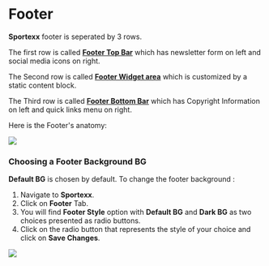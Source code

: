# Footer

**Sportexx** footer is seperated by 3 rows.

The first row is called [**Footer Top Bar**](configuring_footer_top_bar.md) which has newsletter form on left and social media icons on right.

The Second row is called [**Footer Widget area**](populating_footer_widget_area.md) which is customized by a static content block.

The Third row is called [**Footer Bottom Bar**](footer_bottom_bar.md)
which has Copyright Information on left and quick links menu on right.

Here is the Footer's anatomy:

![](http://transvelo.github.io/docs/sportexx/images/footer-style.png)






### Choosing a Footer Background BG

**Default BG** is chosen by default. To change the footer background :

1. Navigate to **Sportexx**.
2. Click on **Footer** Tab.
3. You will find **Footer Style** option with **Default BG** and **Dark BG** as two choices presented as radio buttons.
4. Click on the radio button that represents the style of your choice and click on **Save Changes**.

![](http://transvelo.github.io/docs/sportexx/images/choose-footer-background.png)
